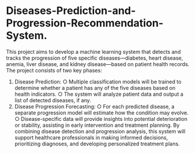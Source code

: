 # Diseases-Prediction-and-Progression-Recommendation-System.
This project aims to develop a machine learning system that detects and tracks the 
progression of five specific diseases—diabetes, heart disease, anemia, liver 
disease, and kidney disease—based on patient health records. 
The project consists of two key phases: 
1. Disease Prediction: 
○ Multiple classification models will be trained to determine whether a 
patient has any of the five diseases based on health indicators. 
○ The system will analyze patient data and output a list of detected 
diseases, if any. 
2. Disease Progression Forecasting: 
○ For each predicted disease, a separate progression model will estimate 
how the condition may evolve. 
○ Disease-specific data will provide insights into potential deterioration or 
stability, assisting in early intervention and treatment planning. 
By combining disease detection and progression analysis, this system will 
support healthcare professionals in making informed decisions, prioritizing 
diagnoses, and developing personalized treatment plans.
